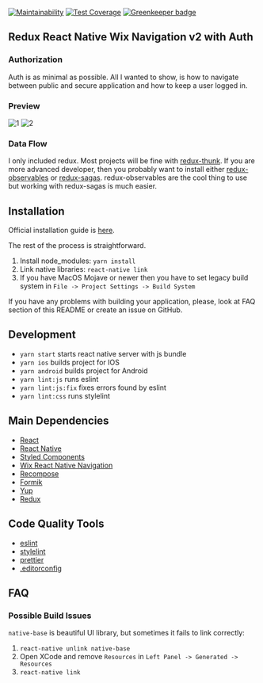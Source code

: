[![Maintainability](https://api.codeclimate.com/v1/badges/1300f5103979d206a12b/maintainability)](https://codeclimate.com/github/developer239/redux-react-native-wix-navigation-v2-with-auth/maintainability)
[![Test Coverage](https://api.codeclimate.com/v1/badges/1300f5103979d206a12b/test_coverage)](https://codeclimate.com/github/developer239/redux-react-native-wix-navigation-v2-with-auth/test_coverage)
[![Greenkeeper badge](https://badges.greenkeeper.io/developer239/redux-react-native-wix-navigation-v2-with-auth.svg)](https://greenkeeper.io/)

## Redux React Native Wix Navigation v2 with Auth

### Authorization

Auth is as minimal as possible. All I wanted to show, is how to navigate between public and secure application and how to keep a user logged in.

### Preview

![1](https://github.com/developer239/redux-react-native-wix-navigation-v2-with-auth/blob/master/ios-preview.gif?raw=true)
![2](https://github.com/developer239/redux-react-native-wix-navigation-v2-with-auth/blob/master/android-preview.gif?raw=true)

### Data Flow

I only included redux. Most projects will be fine with [redux-thunk](https://github.com/gaearon/redux-thunk). If you are more advanced developer, then you probably want to install either [redux-observables](https://github.com/redux-observable/redux-observable) or [redux-sagas](https://github.com/redux-saga/redux-saga). redux-observables are the cool thing to use but working with redux-sagas is much easier.

## Installation

Official installation guide is [here](https://facebook.github.io/react-native/docs/getting-started.html).

The rest of the process is straightforward.

1.  Install node_modules: `yarn install`
2.  Link native libraries: `react-native link`
3.  If you have MacOS Mojave or newer then you have to set legacy build system in `File -> Project Settings -> Build System`

If you have any problems with building your application, please, look at FAQ section of this README or create an issue on GitHub.

## Development

- `yarn start` starts react native server with js bundle
- `yarn ios` builds project for IOS
- `yarn android` builds project for Android
- `yarn lint:js` runs eslint
- `yarn lint:js:fix` fixes errors found by eslint
- `yarn lint:css` runs stylelint

## Main Dependencies

- [React](https://github.com/facebook/react)
- [React Native](https://github.com/facebook/react-native)
- [Styled Components](https://github.com/styled-components/styled-components)
- [Wix React Native Navigation](https://github.com/wix/react-native-navigation)
- [Recompose](https://github.com/acdlite/recompose)
- [Formik](https://github.com/jaredpalmer/formik)
- [Yup](https://github.com/jquense/yup)
- [Redux](http://redux.js.org)

## Code Quality Tools

- [eslint](https://github.com/eslint/eslint)
- [stylelint](https://github.com/stylelint/stylelint)
- [prettier](https://github.com/prettier/prettier)
- [.editorconfig](http://editorconfig.org/)

## FAQ

### Possible Build Issues

`native-base` is beautiful UI library, but sometimes it fails to link correctly:

1. `react-native unlink native-base`
2. Open XCode and remove `Resources` in `Left Panel -> Generated -> Resources`
3. `react-native link`
